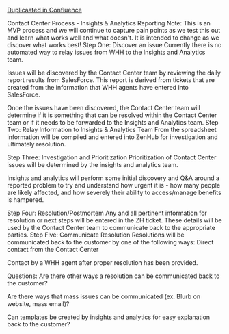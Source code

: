 [Duplicaated in Confluence](https://vfs.atlassian.net/wiki/spaces/Contact/pages/1859616910/Contact+Center+Process+-+Insights+Analytics+Reporting)

Contact Center Process - Insights & Analytics Reporting
Note: This is an MVP process and we will continue to capture pain points as we test this out and learn what works well and what doesn't. It is intended to change as we discover what works best!
Step One: Discover an issue
Currently there is no automated way to relay issues from WHH to the Insights and Analytics team. 

Issues will be discovered by the Contact Center team by reviewing the daily report results from SalesForce. This report is derived from tickets that are created from the information that WHH agents have entered into SalesForce.

Once the issues have been discovered, the Contact Center team will determine if it is something that can be resolved within the Contact Center team or if it needs to be forwarded to the Insights and Analytics team.
Step Two: Relay Information to Insights & Analytics Team
From the spreadsheet information will be compiled and entered into ZenHub for investigation and ultimately resolution.


Step Three: Investigation and Prioritization
Prioritization of Contact Center issues will be determined by the insights and analytics team.

Insights and analytics will perform some initial discovery and Q&A around a reported problem to try and understand how urgent it is - how many people are likely affected, and how severely their ability to access/manage benefits is hampered.

Step Four: Resolution/Postmortem
Any and all pertinent information for resolution or next steps will be entered in the ZH ticket.
These details will be used by the Contact Center team to communicate back to the appropriate parties.
Step Five: Communicate Resolution
Resolutions will be communicated back to the customer by one of the following ways:
Direct 	contact from the Contact Center 	
 	
Contact by a WHH agent after proper resolution has been provided.


Questions:
Are there other ways a resolution can be communicated back to the customer?

Are there ways that mass issues can be communicated (ex. Blurb on website, mass email)?

Can templates be created by insights and analytics for easy explanation back to the customer?
